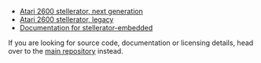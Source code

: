  * [Atari 2600 stellerator, next generation](https://6502ts.github.io/stellerator-ng)
 * [Atari 2600 stellerator, legacy](https://6502ts.github.io/stellerator)
 * [Documentation for stellerator-embedded](https://6502ts.github.io/typedoc/stellerator-embedded/)

If you are looking for source code, documentation or licensing details, head over to the
[main repository](https://github.com/6502ts/6502.ts)
instead.
